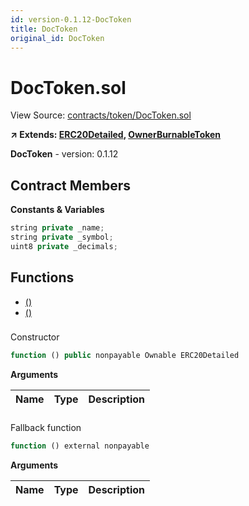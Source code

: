 ```yaml
---
id: version-0.1.12-DocToken
title: DocToken
original_id: DocToken
---
```


# DocToken.sol

View Source: [contracts/token/DocToken.sol](../../contracts/token/DocToken.sol)

**↗ Extends: [ERC20Detailed](ERC20Detailed.md), [OwnerBurnableToken](OwnerBurnableToken.md)**

**DocToken** - version: 0.1.12

## Contract Members
**Constants & Variables**

```js
string private _name;
string private _symbol;
uint8 private _decimals;

```

## Functions

- [()](#)
- [()](#)

### 

Constructor

```js
function () public nonpayable Ownable ERC20Detailed 
```

**Arguments**

| Name        | Type           | Description  |
| ------------- |------------- | -----|

### 

Fallback function

```js
function () external nonpayable
```

**Arguments**

| Name        | Type           | Description  |
| ------------- |------------- | -----|


